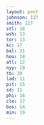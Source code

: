 ```yaml
---
layout: post
johnson: 127
smith: 127
stl: 18
wsh: 13
tor: 13
kc: 17
bal: 21
hou: 18
atl: 12
nyy: 19
tb: 20
lad: 11
pit: 15
sd: 11
phi: 16
cle: 17
bos: 14
min: 19
---
```

